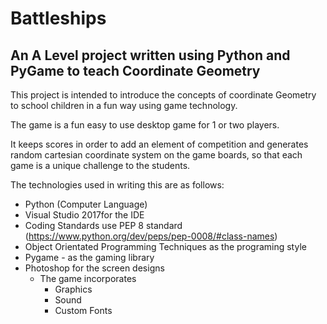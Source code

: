 # Battleships

## An A Level project written using Python and PyGame to teach Coordinate Geometry

This project is intended to introduce the concepts of coordinate Geometry to school children in a fun way using
game technology.

The game is a fun easy to use desktop game for 1 or two players.

It keeps scores in order to add an element of competition and generates random cartesian coordinate system on the 
game boards, so that each game is a unique challenge to the students.

The technologies used in writing this are as follows:
- Python (Computer Language)
- Visual Studio 2017for the IDE
- Coding Standards use PEP 8 standard (https://www.python.org/dev/peps/pep-0008/#class-names)
- Object Orientated Programming Techniques as the programing style 
- Pygame - as the gaming library
- Photoshop for the screen designs
  - The game incorporates 
    - Graphics
    - Sound
    - Custom Fonts
